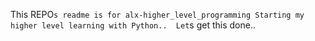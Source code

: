 This REPO`s readme is for alx-higher_level_programming
Starting my higher level learning with Python.. 
Let`s get this done..

